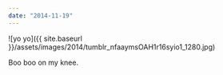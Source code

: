 ```yaml
---
date: "2014-11-19"
---
```


![yo yo]({{ site.baseurl }}/assets/images/2014/tumblr_nfaaymsOAH1r16syio1_1280.jpg)

Boo boo on my knee.
